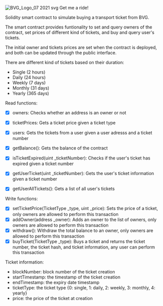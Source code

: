 ![BVG_Logo_07 2021 svg](https://user-images.githubusercontent.com/6088143/190875201-ff2937e8-1b5d-4d91-9adb-82d7bd56941b.png) Get me a ride!


Solidity smart contract to simulate buying a transport ticket from BVG.

The smart contract provides funtionality to set and query owners of the contract, set prices of different kind of tickets, and buy and query user's tickets.

The initial owner and tickets prices are set when the contract is deployed, and both can be updated through the public interface.

There are different kind of tickets based on their duration:
- Single (2 hours)
- Daily (24 hours)
- Weekly (7 days)
- Monthly (31 days)
- Yearly (365 days)

Read functions: 
  - [x] owners: Checks whether an address is an owner or not
  - [x] ticketPrices: Gets a ticket price given a ticket type
  - [x] users: Gets the tickets from a user given a user adresss and a ticket number
  - [x] getBalance(): Gets the balance of the contract
  - [x] isTicketExpired(uint _ticketNumber): Checks if the user's ticket has expired given a ticket number
  - [x] getUserTicket(uint _ticketNumber): Gets the user's ticket information given a ticket number
  - [x] getUserAllTickets(): Gets a list of all user's tickets


Write functions:
  - [x] setTicketPrice(TicketType _type, uint _price): Sets the price of a ticket, only owners are allowed to perform this transaction
  - [x] addOwner(address _owner): Adds an owner to the list of owners, only owners are allowed to perform this transaction
  - [x] withdraw(): Withdraw the total balance to an owner, only owners are allowed to perform this transaction
  - [x] buyTicket(TicketType _type): Buys a ticket and returns the ticket number, the ticket hash, and ticket information, any user can perform this transaction

Ticket information:
  - blockNumber: block number of the ticket creation
  - startTimestamp: the timestamp of the ticket creation
  - endTimestamp: the expiry date timestamp 
  - ticketType: the ticket type {0: single, 1: daily, 2: weekly, 3: monthly, 4: yearly}
  - price: the price of the ticket at creation
